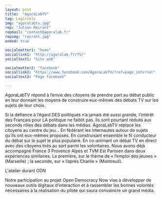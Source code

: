 ```yaml
---
layout: post
title:  "AgoraLabTV"
tag: Logiciels
img: "agoralabtv.jpg"
rep: "Julien Roirant"
repmail: "contact@agoralab.fr"
repimg: "roirant.jpg"
ended: true

socialmatter1: "home"
sociallink1: "http://agoralab.fr/TV/"
socialtext1: "Site web"

socialmatter2: "facebook"
sociallink2: "https://www.facebook.com/AgoraLabTV/?ref=page_internal"
socialtext2: "Page facebook"

---
```


AgoraLabTV répond à l’envie des citoyens de prendre part au débat public en leur donnant les moyens de construire eux-mêmes des débats TV sur les sujets de leur choix.


Si la défiance à l’égard DES politiques n’a jamais été aussi grande, l’intérêt des Français pour LA politique ne faiblit pas. Ils sont pourtant réduits aux seconds rôles des débats dans les médias. AgoraLabTV replace les citoyens au centre du jeu… En fédérant les internautes autour de sujets qu’ils ont eux-mêmes proposés. En construisant ensemble le fil conducteur du débat sur le sujet le plus populaire. En co-animant un débat TV en direct avec des citoyens tirés au sort parmi les volontaires. Nous avons déjà accompagné France 3 Provence Alpes et TVM Est Parisien dans deux expériences similaires. La première, sur le thème de « l’emploi des jeunes » (Marseille) ; la seconde, sur « l’après Charlie » (Montreuil).

L'atelier durant ODN

Notre participation au projet Open Democracy Now vise à développer de nouveaux outils digitaux d’interaction et à rassembler les bonnes volontés nécessaires à la réalisation du pilote qui saura convaincre un grand média.
